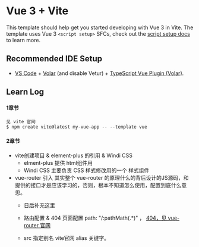 # Vue 3 + Vite

This template should help get you started developing with Vue 3 in Vite. The template uses Vue 3 `<script setup>` SFCs, check out the [script setup docs](https://v3.vuejs.org/api/sfc-script-setup.html#sfc-script-setup) to learn more.

## Recommended IDE Setup

- [VS Code](https://code.visualstudio.com/) + [Volar](https://marketplace.visualstudio.com/items?itemName=Vue.volar) (and disable Vetur) + [TypeScript Vue Plugin (Volar)](https://marketplace.visualstudio.com/items?itemName=Vue.vscode-typescript-vue-plugin).




## Learn Log


#### 1章节
    见 vite 官网
    $ npm create vite@latest my-vue-app -- --template vue

#### 2章节

- vite创建项目 & element-plus 的引用 & Windi CSS
    - elment-plus 提供 html组件用
    - Windi CSS 主要负责 CSS 样式修改用的一个 样式组件 
- vue-router 引入
  其实整个 vue-router 的原理什么的背后设计的JS源码，和提供的接口才是应该学习的，否则，根本不知道怎么使用，配置到底什么意思。
  - 日后补充这里
  - 路由配置 & 404 页面配置
    path: "/:pathMath(.*)"  ， [404，见 vue-router 官网](https://router.vuejs.org/zh/guide/essentials/dynamic-matching.html)

  - src 指定别名  vite官网 alias 关键字。
